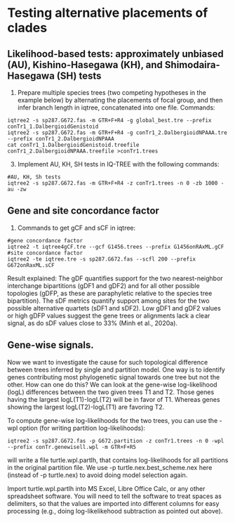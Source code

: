 # Testing alternative placements of clades

## Likelihood-based tests: approximately unbiased (AU), Kishino-Hasegawa (KH), and Shimodaira-Hasegawa (SH) tests

1. Prepare multiple species trees (two competing hypotheses in the example below) by alternating the placements of focal group, and then infer branch length in iqtree, concatenated into one file. Commands:
```
iqtree2 -s sp287.G672.fas -m GTR+F+R4 -g global_best.tre --prefix conTr1_1.DalbergioidGenistoid
iqtree2 -s sp287.G672.fas -m GTR+F+R4 -g conTr1_2.DalbergioidNPAAA.tre --prefix conTr1_2.DalbergioidNPAAA
cat conTr1_1.DalbergioidGenistoid.treefile conTr1_2.DalbergioidNPAAA.treefile >conTr1.trees
```
3. Implement AU, KH, SH tests in IQ-TREE with the following commands:
```
#AU, KH, Sh tests
iqtree2 -s sp287.G672.fas -m GTR+F+R4 -z conTr1.trees -n 0 -zb 1000 -au -zw
```

## Gene and site concordance factor
1. Commands to get gCF and sCF in iqtree:
```
#gene concordance factor
iqtree2 -t iqtree4gCF.tre --gcf G1456.trees --prefix G1456onRAxML.gCF
#site concordance factor
iqtree2 -te iqtree.tre -s sp287.G672.fas --scfl 200 --prefix G672onRaxML.sCF
```

Result explained: The gDF quantifies support for the two nearest-neighbor interchange bipartitions (gDF1 and gDF2) and for all other possible
topologies (gDFP, as these are paraphyletic relative to the species
tree bipartition).
The sDF metrics quantify support among sites for the two possible alternative quartets (sDF1 and sDF2). Low gDF1 and gDF2 values or high gDFP values suggest the gene trees or alignments lack a clear signal, as do sDF values close to 33% (Minh et al., 2020a).

## Gene-wise signals.
Now we want to investigate the cause for such topological difference between trees inferred by single and partition model. One way is to identify genes contributing most phylogenetic signal towards one tree but not the other.
How can one do this? We can look at the gene-wise log-likelihood (logL) differences between the two given trees T1 and T2. Those genes having the largest logL(T1)-logL(T2) will be in favor of T1. Whereas genes showing the largest logL(T2)-logL(T1) are favoring T2.

To compute gene-wise log-likelihoods for the two trees, you can use the -wpl option (for writing partition log-likelihoods):
```
iqtree2 -s sp287.G672.fas -p G672.partition -z conTr1.trees -n 0 -wpl --prefix conTr.genewisell.wpl -m GTR+F+R5
```
will write a file turtle.wpl.partlh, that contains log-likelihoods for all partitions in the original partition file. We use -p turtle.nex.best_scheme.nex here (instead of -p turtle.nex) to avoid doing model selection again.

Import turtle.wpl.partlh into MS Excel, Libre Office Calc, or any other spreadsheet software. You will need to tell the software to treat spaces as delimiters, so that the values are imported into different columns for easy processing (e.g., doing log-likelikehood subtraction as pointed out above).
